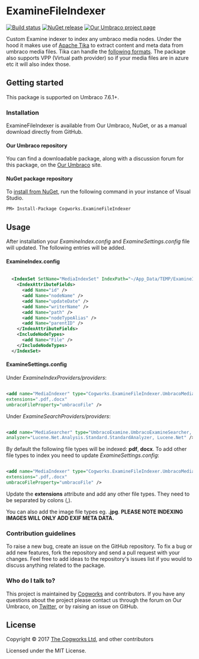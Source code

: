 # ExamineFileIndexer

[![Build status](https://ci.appveyor.com/api/projects/status/wp5cgxe89sywvjed/branch/master?svg=true)](https://ci.appveyor.com/project/Cogworks/examinefileindexer/branch/master)
[![NuGet release](https://img.shields.io/nuget/v/Cogworks.ExamineFileIndexer.svg)](https://www.nuget.org/packages/Cogworks.ExamineFileIndexer)
[![Our Umbraco project page](https://img.shields.io/badge/our-umbraco-orange.svg)](https://our.umbraco.org/projects/developer-tools/examinefileindexer/)

Custom Examine indexer to index any umbraco media nodes. 
Under the hood it makes use of [Apache Tika](http://tika.apache.org/) to extract content and meta data from umbraco media files. 
Tika can handle the [following formats](http://tika.apache.org/1.2/formats.html).  The package also supports VPP (Virtual path provider) so if your media files are in azure etc it will also index those.

## Getting started

This package is supported on Umbraco 7.6.1+.

### Installation

ExamineFileIndexer is available from Our Umbraco, NuGet, or as a manual download directly from GitHub.

#### Our Umbraco repository
You can find a downloadable package, along with a discussion forum for this package, on the [Our Umbraco](https://our.umbraco.org/projects/developer-tools/examinefileindexer/) site.

#### NuGet package repository
To [install from NuGet](https://www.nuget.org/packages/Cogworks.ExamineFileIndexer/), run the following command in your instance of Visual Studio.

    PM> Install-Package Cogworks.ExamineFileIndexer

## Usage

After installation your *ExamineIndex.config* and *ExamineSettings.config* file will updated. The following entries will be added.

#### ExamineIndex.config ###

```xml

  <IndexSet SetName="MediaIndexSet" IndexPath="~/App_Data/TEMP/ExamineIndexes/MediaIndexSet">
    <IndexAttributeFields>
      <add Name="id" />
      <add Name="nodeName" />
      <add Name="updateDate" />
      <add Name="writerName" />
      <add Name="path" />
      <add Name="nodeTypeAlias" />
      <add Name="parentID" />
    </IndexAttributeFields>
    <IncludeNodeTypes>
      <add Name="File" />
    </IncludeNodeTypes>
  </IndexSet>

```
  
#### ExamineSettings.config ###
Under *ExamineIndexProviders/providers*:

```xml

<add name="MediaIndexer" type="Cogworks.ExamineFileIndexer.UmbracoMediaFileIndexer, Cogworks.ExamineFileIndexer" 
extensions=".pdf,.docx" 
umbracoFileProperty="umbracoFile" />

```

Under *ExamineSearchProviders/providers*:

```xml

<add name="MediaSearcher" type="UmbracoExamine.UmbracoExamineSearcher, UmbracoExamine" indexSet="MediaIndexSet" 
analyzer="Lucene.Net.Analysis.Standard.StandardAnalyzer, Lucene.Net" />

```

By default the following file types will be indexed: **pdf**, **docx**. To add other file types to index you need to update *ExamineSettings.config*:


```xml

<add name="MediaIndexer" type="Cogworks.ExamineFileIndexer.UmbracoMediaFileIndexer, Cogworks.ExamineFileIndexer" 
extensions=".pdf,.docx" 
umbracoFileProperty="umbracoFile" />

```


Update the **extensions** attribute and add any other file types. They need to be separated by colons (,).

You can also add the image file types eg. **.jpg**. **PLEASE NOTE INDEXING IMAGES WILL ONLY ADD EXIF META DATA.**

### Contribution guidelines

To raise a new bug, create an issue on the GitHub repository. To fix a bug or add new features, fork the repository and send a pull request with your changes. Feel free to add ideas to the repository's issues list if you would to discuss anything related to the package.

### Who do I talk to?

This project is maintained by [Cogworks](http://www.thecogworks.com/) and contributors. If you have any questions about the project please contact us through the forum on Our Umbraco, on [Twitter](https://twitter.com/cogworks), or by raising an issue on GitHub.

## License

Copyright &copy; 2017 [The Cogworks Ltd](http://www.thecogworks.com/), and other contributors

Licensed under the MIT License.
